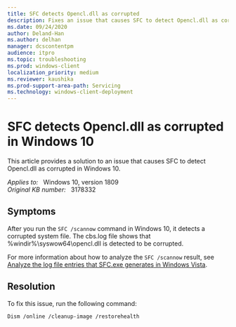 ```yaml
---
title: SFC detects Opencl.dll as corrupted
description: Fixes an issue that causes SFC to detect Opencl.dll as corrupted in Windows 10.
ms.date: 09/24/2020
author: Deland-Han 
ms.author: delhan
manager: dcscontentpm
audience: itpro
ms.topic: troubleshooting
ms.prod: windows-client
localization_priority: medium
ms.reviewer: kaushika
ms.prod-support-area-path: Servicing
ms.technology: windows-client-deployment
---
```

# SFC detects Opencl.dll as corrupted in Windows 10

This article provides a solution to an issue that causes SFC to detect Opencl.dll as corrupted in Windows 10.

_Applies to:_ &nbsp; Windows 10, version 1809  
_Original KB number:_ &nbsp; 3178332

## Symptoms

After you run the `SFC /scannow` command in Windows 10, it detects a corrupted system file. The cbs.log file shows that %windir%\syswow64\opencl.dll is detected to be corrupted.

For more information about how to analyze the `SFC /scannow` result, see [Analyze the log file entries that SFC.exe generates in Windows Vista](/troubleshoot/windows-client/deployment/analyze-sfc-program-log-file-entries).

## Resolution

To fix this issue, run the following command:

```console
Dism /online /cleanup-image /restorehealth
```
